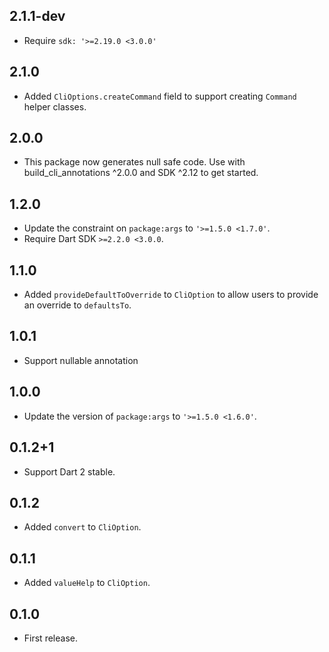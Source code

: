 ## 2.1.1-dev

- Require `sdk: '>=2.19.0 <3.0.0'`

## 2.1.0

- Added `CliOptions.createCommand` field to support creating `Command` helper
  classes.

## 2.0.0

- This package now generates null safe code. Use with build_cli_annotations
  ^2.0.0 and SDK ^2.12 to get started.

## 1.2.0

- Update the constraint on `package:args` to `'>=1.5.0 <1.7.0'`.
- Require Dart SDK `>=2.2.0 <3.0.0`.

## 1.1.0

- Added `provideDefaultToOverride` to `CliOption` to allow users to provide an
  override to `defaultsTo`.

## 1.0.1

- Support nullable annotation

## 1.0.0

- Update the version of `package:args` to `'>=1.5.0 <1.6.0'`.

## 0.1.2+1

- Support Dart 2 stable.

## 0.1.2

- Added `convert` to `CliOption`.

## 0.1.1

- Added `valueHelp` to `CliOption`.

## 0.1.0

- First release.
